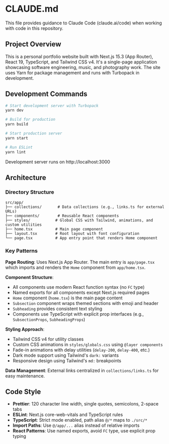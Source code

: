 # CLAUDE.md

This file provides guidance to Claude Code (claude.ai/code) when working with code in this repository.

## Project Overview

This is a personal portfolio website built with Next.js 15.3 (App Router), React 19, TypeScript, and Tailwind CSS v4. It's a single-page application showcasing software engineering, music, and photography work. The site uses Yarn for package management and runs with Turbopack in development.

## Development Commands

```bash
# Start development server with Turbopack
yarn dev

# Build for production
yarn build

# Start production server
yarn start

# Run ESLint
yarn lint
```

Development server runs on http://localhost:3000

## Architecture

### Directory Structure

```
src/app/
├── collections/       # Data collections (e.g., links.ts for external URLs)
├── components/        # Reusable React components
├── styles/           # Global CSS with Tailwind, animations, and custom utilities
├── home.tsx          # Main page component
├── layout.tsx        # Root layout with font configuration
└── page.tsx          # App entry point that renders Home component
```

### Key Patterns

**Page Routing**: Uses Next.js App Router. The main entry is `app/page.tsx` which imports and renders the `Home` component from `app/home.tsx`.

**Component Structure**:

- All components use modern React function syntax (no `FC` type)
- Named exports for all components except Next.js required pages
- `Home` component (`home.tsx`) is the main page content
- `Subsection` component wraps themed sections with emoji and header
- `Subheading` provides consistent text styling
- Components use TypeScript with explicit prop interfaces (e.g., `SubsectionProps`, `SubheadingProps`)

**Styling Approach**:

- Tailwind CSS v4 for utility classes
- Custom CSS animations in `styles/globals.css` using `@layer components`
- Fade-in animations with delay utilities (`delay-200`, `delay-400`, etc.)
- Dark mode support using Tailwind's `dark:` variants
- Responsive design using Tailwind's `md:` breakpoints

**Data Management**: External links centralized in `collections/links.ts` for easy maintenance.

## Code Style

- **Prettier**: 120 character line width, single quotes, semicolons, 2-space tabs
- **ESLint**: Next.js core-web-vitals and TypeScript rules
- **TypeScript**: Strict mode enabled, path alias `@/*` maps to `./src/*`
- **Import Paths**: Use `@/app/...` alias instead of relative imports
- **React Patterns**: Use named exports, avoid `FC` type, use explicit prop typing
